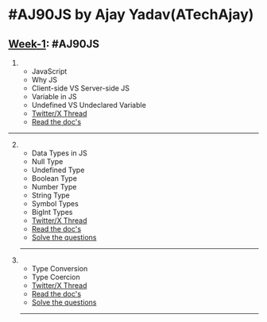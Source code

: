 # #AJ90JS by Ajay Yadav(ATechAjay)

## [Week-1](Week_1_JavaScript_essentials): #AJ90JS

1.  - JavaScript
    - Why JS
    - Client-side VS Server-side JS
    - Variable in JS
    - Undefined VS Undeclared Variable
    - [Twitter/X Thread](https://twitter.com/ATechAjay/status/1690666630420762624)
    - [Read the doc's](<Week_1_JavaScript_essentials/01_JavaScript Docs/About_JavaScript.md>)

<hr/>

2.  - Data Types in JS
    - Null Type
    - Undefined Type
    - Boolean Type
    - Number Type
    - String Type
    - Symbol Types
    - BigInt Types
    - [Twitter/X Thread](https://twitter.com/ATechAjay/status/1691034442163458048)
    - [Read the doc's](<Week_1_JavaScript_essentials/01_JavaScript Docs/Data_type.md>)
    - [Solve the questions](Week_1_JavaScript_essentials/02_Practice_questions/01_data_type.js)

    <hr/>

3.  - Type Conversion
    - Type Coercion
    - [Twitter/X Thread](https://twitter.com/ATechAjay/status/1691667790657405111)
    - [Read the doc's](<Week_1_JavaScript_essentials/01_JavaScript Docs/Type_conversion.md>)
    - [Solve the questions](Week_1_JavaScript_essentials/02_Practice_questions/02_Type_conversion.js)
    <hr/>
